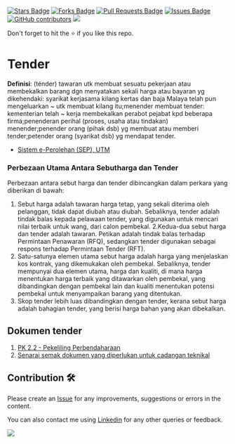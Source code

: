 <a href="https://github.com/drshahizan/software-engineering/stargazers"><img src="https://img.shields.io/github/stars/drshahizan/software-engineering" alt="Stars Badge"/></a>
<a href="https://github.com/drshahizan/software-engineering/network/members"><img src="https://img.shields.io/github/forks/drshahizan/software-engineering" alt="Forks Badge"/></a>
<a href="https://github.com/drshahizan/software-engineering/pulls"><img src="https://img.shields.io/github/issues-pr/drshahizan/software-engineering" alt="Pull Requests Badge"/></a>
<a href="https://github.com/drshahizan/software-engineering/issues"><img src="https://img.shields.io/github/issues/drshahizan/software-engineering" alt="Issues Badge"/></a>
<a href="https://github.com/drshahizan/software-engineering/graphs/contributors"><img alt="GitHub contributors" src="https://img.shields.io/github/contributors/drshahizan/software-engineering?color=2b9348"></a>
![](https://visitor-badge.glitch.me/badge?page_id=drshahizan/software-engineering)

Don't forget to hit the :star: if you like this repo.

# Tender
**Definisi**: (ténder) tawaran utk membuat sesuatu pekerjaan atau membekalkan barang dgn menyatakan sekali harga atau bayaran yg dikehendaki: syarikat kerjasama kilang kertas dan baja Malaya telah pun mengeluarkan ~ utk membuat kilang itu;menender membuat tender: kementerian telah ~ kerja membekalkan perabot pejabat kpd beberapa firma;penenderan perihal (proses, usaha atau tindakan) menender;penender orang (pihak dsb) yg membuat atau memberi tender;petender orang (syarikat dsb) yg mendapat tender.
- [Sistem e-Perolehan (SEP), UTM](https://ecommerce.utm.my/etender/page.php?pageid=tender_listold)

### Perbezaan Utama Antara Sebutharga dan Tender
Perbezaan antara sebut harga dan tender dibincangkan dalam perkara yang diberikan di bawah:
1. Sebut harga adalah tawaran harga tetap, yang sekali diterima oleh pelanggan, tidak dapat diubah atau diubah. Sebaliknya, tender adalah tindak balas kepada pelawaan tender, yang digunakan untuk mencari nilai terbaik untuk wang, dari calon pembekal.
2.Kedua-dua sebut harga dan tender adalah tawaran. Petikan adalah tindak balas terhadap Permintaan Penawaran (RFQ), sedangkan tender digunakan sebagai respons terhadap Permintaan Tender (RFT).
3. Satu-satunya elemen utama sebut harga adalah harga yang menjelaskan kos kontrak, yang dikemukakan oleh pembekal. Sebaliknya, tender mempunyai dua elemen utama, harga dan kualiti, di mana harga menentukan harga terbaik yang ditawarkan oleh pembekal, yang dibandingkan dengan pembekal lain dan kualiti menentukan potensi pembekal untuk menyampaikan barang yang ditentukan.
4. Skop tender lebih luas dibandingkan dengan tender, kerana sebut harga adalah bahagian tender, yang berisi harga bahan yang akan dibekalkan.


## Dokumen tender
1. [PK 2.2 - Pekeliling Perbendaharaan](https://ppp.treasury.gov.my/sub-topik/fail/202/muat-turun)
2. [Senarai semak dokumen yang diperlukan untuk cadangan teknikal](https://www.pmo.gov.my/dokumenattached/tender/files/LAMPIRAN_TENDER_SMPKE_01_2018.pdf)

## Contribution 🛠️
Please create an [Issue](https://github.com/drshahizan/software-engineering/issues) for any improvements, suggestions or errors in the content.

You can also contact me using [Linkedin](https://www.linkedin.com/in/drshahizan/) for any other queries or feedback.

![](https://visitor-badge.glitch.me/badge?page_id=drshahizan)
